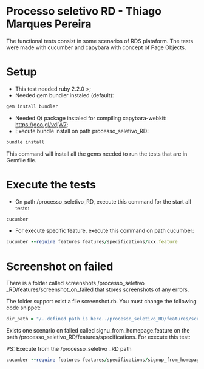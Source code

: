 # Processo seletivo RD - Thiago Marques Pereira

The functional tests consist in some scenarios of RDS plataform. The tests were made with cucumber and capybara with concept of Page Objects.

# Setup

- This test needed ruby 2.2.0 >;
- Needed gem bundler instaled (default):

```ruby
gem install bundler
```
- Needed Qt package instaled for compiling capybara-webkit: https://goo.gl/vdjW7;
- Execute bundle install on path processo_seletivo_RD:

```ruby
bundle install
```
This command will install all the gems needed to run the tests that are in Gemfile file.

# Execute the tests

- On path /processo_seletivo_RD, execute this command for the start all tests: 
```ruby
cucumber
```
- For execute specific feature, execute this command on path cucumber: 
```ruby
cucumber --require features features/specifications/xxx.feature
```
# Screenshot on failed

There is a folder called screenshots /processo_seletivo _RD/features/screenshot_on_failed that stores screenshots of any errors.

The folder support exist a file screenshot.rb. You must change the following code snippet:

```ruby
dir_path = "/..defined path is here../processo_seletivo_RD/features/screenshot_on_failed"
```

Exists one scenario on failed called signu_from_homepage.feature on the path /processo_seletivo_RD/features/specifications. 
For execute this test:

PS: Execute from the /processo_seletivo _RD path

```ruby
cucumber --require features features/specifications/signup_from_homepage.feature
```

